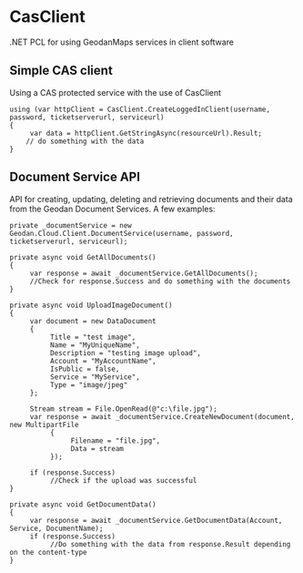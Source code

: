 CasClient
=========
.NET PCL for using GeodanMaps services in client software

Simple CAS client
-----
Using a CAS protected service with the use of CasClient
```
using (var httpClient = CasClient.CreateLoggedInClient(username, password, ticketserverurl, serviceurl)
{
     var data = httpClient.GetStringAsync(resourceUrl).Result;
    // do something with the data
}
```

Document Service API
-----
API for creating, updating, deleting and retrieving documents and their data from the Geodan Document Services. A few examples:
```
private _documentService = new Geodan.Cloud.Client.DocumentService(username, password, ticketserverurl, serviceurl);

private async void GetAllDocuments()
{
     var response = await _documentService.GetAllDocuments();
     //Check for response.Success and do something with the documents
}

private async void UploadImageDocument()
{
     var document = new DataDocument
     {
          Title = "test image",
          Name = "MyUniqueName",
          Description = "testing image upload",
          Account = "MyAccountName",
          IsPublic = false,
          Service = "MyService",
          Type = "image/jpeg"
     };
     
     Stream stream = File.OpenRead(@"c:\file.jpg");
     var response = await _documentService.CreateNewDocument(document, new MultipartFile 
          { 
               Filename = "file.jpg",
               Data = stream 
          });
     
     if (response.Success)
          //Check if the upload was successful
}

private async void GetDocumentData()
{
     var response = await _documentService.GetDocumentData(Account, Service, DocumentName);
     if (response.Success)
          //Do something with the data from response.Result depending on the content-type
}

```
